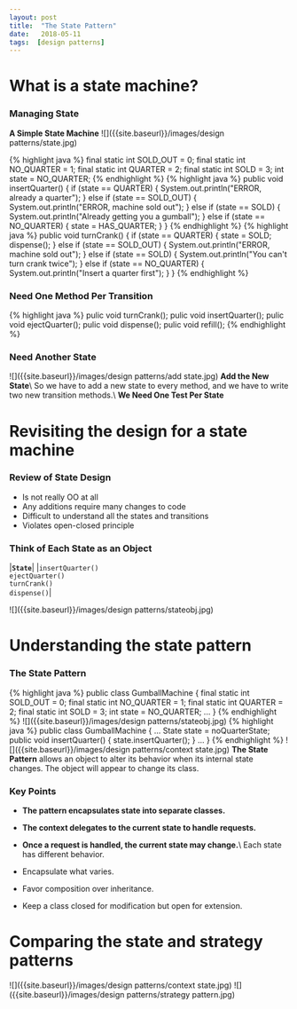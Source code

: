 ```yaml
---
layout: post
title:  "The State Pattern"
date:   2018-05-11
tags:  [design patterns]
---
```

# What is a state machine?
### Managing State
**A Simple State Machine**
![]({{site.baseurl}}/images/design patterns/state.jpg)

{% highlight java %}
final static int SOLD_OUT = 0;
final static int NO_QUARTER = 1;
final static int QUARTER = 2;
final static int SOLD = 3;
int state = NO_QUARTER;
{% endhighlight %}
{% highlight java %}
public void insertQuarter() {
    if (state == QUARTER) {
        System.out.println("ERROR, already a quarter");
    } else if (state == SOLD_OUT) {
        System.out.println("ERROR, machine sold out");
    } else if (state == SOLD) {
        System.out.println("Already getting you a gumball");
    } else if (state == NO_QUARTER) {
        state = HAS_QUARTER;
    }
}
{% endhighlight %}
{% highlight java %}
public void turnCrank() {
    if (state == QUARTER) {
        state = SOLD;
        dispense();
    } else if (state == SOLD_OUT) {
        System.out.println("ERROR, machine sold out");
    } else if (state == SOLD) {
        System.out.println("You can't turn crank twice");
    } else if (state == NO_QUARTER) {
        System.out.println("Insert a quarter first");
    }
}
{% endhighlight %}
### Need One Method Per Transition
{% highlight java %}
pulic void turnCrank();
pulic void insertQuarter();
pulic void ejectQuarter();
pulic void dispense();
pulic void refill();
{% endhighlight %}
### Need Another State
![]({{site.baseurl}}/images/design patterns/add state.jpg)
**Add the New State**\\
So we have to add a new state to every method, and we have to write two new transition methods.\\
**We Need One Test Per State**
# Revisiting the design for a state machine
### Review of State Design
* Is not really OO at all
* Any additions require many changes to code
* Difficult to understand all the states and transitions
* Violates open-closed principle

### Think of Each State as an Object

|**`State`**|
|`insertQuarter()`<br>`ejectQuarter()`<br>`turnCrank()`<br>`dispense()`|

![]({{site.baseurl}}/images/design patterns/stateobj.jpg)
# Understanding the state pattern
### The State Pattern
{% highlight java %}
public class GumballMachine {
    final static int SOLD_OUT = 0;
    final static int NO_QUARTER = 1;
    final static int QUARTER = 2;
    final static int SOLD = 3;
    int state = NO_QUARTER;
    ...
}
{% endhighlight %}
![]({{site.baseurl}}/images/design patterns/stateobj.jpg)
{% highlight java %}
public class GumballMachine {
    ...
    State state = noQuarterState;
    public void insertQuarter() {
        state.insertQuarter();
    }
    ...
}
{% endhighlight %}
![]({{site.baseurl}}/images/design patterns/context state.jpg)
**The State Pattern** allows an object to alter its behavior when its internal state changes. The object will appear to change its class.
### Key Points
* **The pattern encapsulates state into separate classes.**
* **The context delegates to the current state to handle requests.**
* **Once a request is handled, the current state may change.**\\
Each state has different behavior.

* Encapsulate what varies.
* Favor composition over inheritance.
* Keep a class closed for modification but open for extension.
<!-- Implementing the state pattern -->
# Comparing the state and strategy patterns
![]({{site.baseurl}}/images/design patterns/context state.jpg)
![]({{site.baseurl}}/images/design patterns/strategy pattern.jpg)